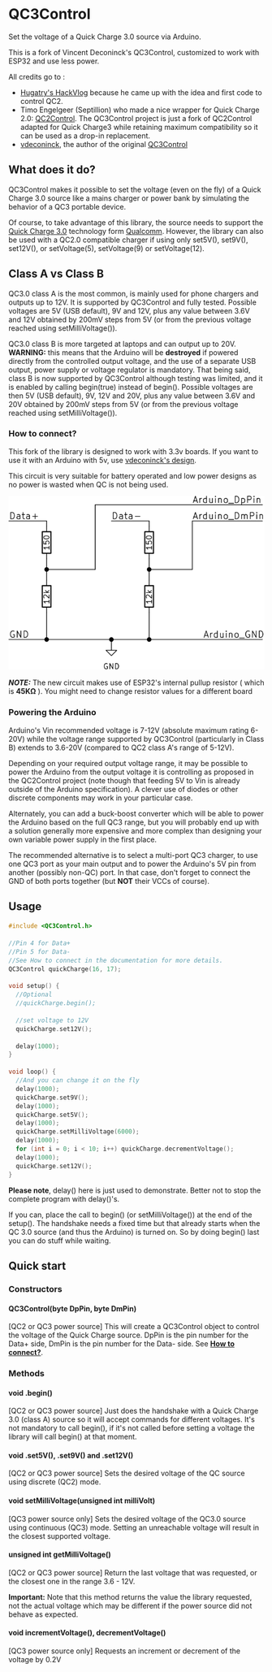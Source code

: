 # QC3Control

Set the voltage of a Quick Charge 3.0 source via Arduino.

This is a fork of Vincent Deconinck's QC3Control, customized to work with ESP32 and use less power.

All credits go to :

- [Hugatry's HackVlog](https://www.youtube.com/channel/UCHgeChD442K0ah-KxEg0PHw) because he came up with the idea and first code to control QC2.
- Timo Engelgeer (Septillion) who made a nice wrapper for Quick Charge 2.0: [QC2Control](https://github.com/septillion-git/QC2Control). The QC3Control project is just a fork of QC2Control adapted for Quick Charge3 while retaining maximum compatibility so it can be used as a drop-in replacement.
- [vdeconinck](https://github.com/vdeconinck), the author of the original [QC3Control](https://github.com/vdeconinck/QC3Control)

## What does it do?

QC3Control makes it possible to set the voltage (even on the fly) of a Quick Charge 3.0 source like a mains charger or power bank by simulating the behavior of a QC3 portable device.

Of course, to take advantage of this library, the source needs to support the [Quick Charge 3.0](https://www.qualcomm.com/products/features/quick-charge) technology form [Qualcomm](https://www.qualcomm.com/).
However, the library can also be used with a QC2.0 compatible charger if using only set5V(), set9V(), set12V(), or setVoltage(5), setVoltage(9) or setVoltage(12).

## Class A vs Class B

QC3.0 class A is the most common, is mainly used for phone chargers and outputs up to 12V. It is supported by QC3Control and fully tested. Possible voltages are 5V (USB default), 9V and 12V, plus any value between 3.6V and 12V obtained by 200mV steps from 5V (or from the previous voltage reached using setMilliVoltage()).

QC3.0 class B is more targeted at laptops and can output up to 20V. **WARNING:** this means that the Arduino will be **destroyed** if powered directly from the controlled output voltage, and the use of a separate USB output, power supply or voltage regulator is mandatory. That being said, class B is now supported by QC3Control although testing was limited, and it is enabled by calling begin(true) instead of begin(). Possible voltages are then 5V (USB default), 9V, 12V and 20V, plus any value between 3.6V and 20V obtained by 200mV steps from 5V (or from the previous voltage reached using setMilliVoltage()).

### How to connect?

This fork of the library is designed to work with 3.3v boards. If you want to use it with an Arduino with 5v, use [vdeconinck's design](https://github.com/vdeconinck/QC3Control).

This circuit is very suitable for battery operated and low power designs as no power is wasted when QC is not being used.

![QC3Control circuit](extras/circuit.png)

**_NOTE:_** The new circuit makes use of ESP32's internal pullup resistor ( which is **45KΩ** ). You might need to change resistor values for a different board

### Powering the Arduino

Arduino's Vin recommended voltage is 7-12V (absolute maximum rating 6-20V) while the voltage range supported by QC3Control (particularly in Class B) extends to 3.6-20V (compared to QC2 class A's range of 5-12V).

Depending on your required output voltage range, it may be possible to power the Arduino from the output voltage it is controlling as proposed in the QC2Control project (note though that feeding 5V to Vin is already outside of the Arduino specification). A clever use of diodes or other discrete components may work in your particular case.

Alternately, you can add a buck-boost converter which will be able to power the Arduino based on the full QC3 range, but you will probably end up with a solution generally more expensive and more complex than designing your own variable power supply in the first place.

The recommended alternative is to select a multi-port QC3 charger, to use one QC3 port as your main output and to power the Arduino's 5V pin from another (possibly non-QC) port. In that case, don't forget to connect the GND of both ports together (but **NOT** their VCCs of course).

## Usage

```C++
#include <QC3Control.h>

//Pin 4 for Data+
//Pin 5 for Data-
//See How to connect in the documentation for more details.
QC3Control quickCharge(16, 17);

void setup() {
  //Optional
  //quickCharge.begin();

  //set voltage to 12V
  quickCharge.set12V();

  delay(1000);
}

void loop() {
  //And you can change it on the fly
  delay(1000);
  quickCharge.set9V();
  delay(1000);
  quickCharge.set5V();
  delay(1000);
  quickCharge.setMilliVoltage(6000);
  delay(1000);
  for (int i = 0; i < 10; i++) quickCharge.decrementVoltage();
  delay(1000);
  quickCharge.set12V();
}
```

**Please note**, delay() here is just used to demonstrate. Better not to stop the complete program with delay()'s.

If you can, place the call to begin() (or setMilliVoltage()) at the end of the setup(). The handshake needs a fixed time but that already starts when the QC 3.0 source (and thus the Arduino) is turned on. So by doing begin() last you can do stuff while waiting.

## Quick start

### Constructors

#### QC3Control(byte DpPin, byte DmPin)

[QC2 or QC3 power source] This will create a QC3Control object to control the voltage of the Quick Charge source. DpPin is the pin number for the Data+ side, DmPin is the pin number for the Data- side. See [**How to connect?**](#how-to-connect).

### Methods

#### void .begin()

[QC2 or QC3 power source] Just does the handshake with a Quick Charge 3.0 (class A) source so it will accept commands for different voltages. It's not mandatory to call begin(), if it's not called before setting a voltage the library will call begin() at that moment.

#### void .set5V(), .set9V() and .set12V()

[QC2 or QC3 power source] Sets the desired voltage of the QC source using discrete (QC2) mode.

#### void setMilliVoltage(unsigned int milliVolt)

[QC3 power source only] Sets the desired voltage of the QC3.0 source using continuous (QC3) mode. Setting an unreachable voltage will result in the closest supported voltage.

#### unsigned int getMilliVoltage()

[QC2 or QC3 power source] Return the last voltage that was requested, or the closest one in the range 3.6 - 12V.

**Important:** Note that this method returns the value the library requested, not the actual voltage which may be different if the power source did not behave as expected.

#### void incrementVoltage(), decrementVoltage()

[QC3 power source only] Requests an increment or decrement of the voltage by 0.2V
